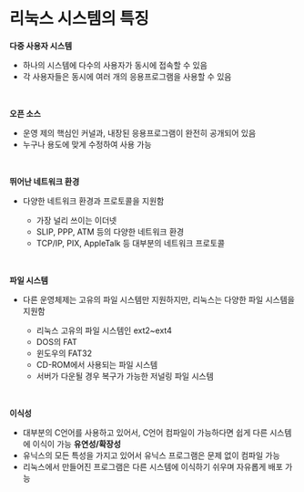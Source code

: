 # 리눅스 시스템의 특징 

**다중 사용자 시스템**
- 하나의 시스템에 다수의 사용자가 동시에 접속할 수 있음
- 각 사용자들은 동시에 여러 개의 응용프로그램을 사용할 수 있음 

<br>

**오픈 소스** 
- 운영 제의 핵심인 커널과, 내장된 응용프로그램이 완전히 공개되어 있음
- 누구나 용도에 맞게 수정하여 사용 가능 

<br>

**뛰어난 네트워크 환경**
* 다양한 네트워크 환경과 프로토콜을 지원함 

  * 가장 널리 쓰이는 이더넷 
  * SLIP, PPP, ATM 등의 다양한 네트워크 환경 
  * TCP/IP, PIX, AppleTalk 등 대부분의 네트워크 프로토콜

<br>

**파일 시스템**
* 다른 운영체제는 고유의 파일 시스템만 지원하지만, 리눅스는 다양한 파일 시스템을 지원함

  * 리눅스 고유의 파일 시스템인 ext2~ext4
  * DOS의 FAT
  * 윈도우의 FAT32
  * CD-ROM에서 사용되는 파일 시스템 
  * 서버가 다운될 경우 복구가 가능한 저널링 파일 시스템 

<br>

**이식성**
- 대부분의 C언어를 사용하고 있어서, C언어 컴파일이 가능하다면 쉽게 다른 시스템에 이식이 가능 
**유연성/확장성**
- 유닉스의 모든 특성을 가지고 있어서 유닉스 프로그램은 문제 없이 컴파일 가능 
- 리눅스에서 만들어진 프로그램은 다른 시스템에 이식하기 쉬우며 자유롭게 배포 가능 

<br>
